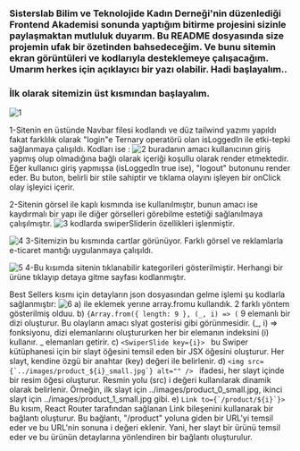 ### Sisterslab Bilim ve Teknolojide Kadın Derneği'nin düzenlediği Frontend Akademisi sonunda yaptığım bitirme projesini sizinle paylaşmaktan mutluluk duyarım. Bu README dosyasında size projemin ufak bir özetinden bahsedeceğim. Ve bunu sitemin ekran görüntüleri ve kodlarıyla desteklemeye çalışacağım. Umarım herkes için açıklayıcı bir yazı olabilir. Hadi başlayalım..


### İlk olarak sitemizin üst kısmından başlayalım.

![1](https://github.com/nidaesmer/bitirme-sisterslab/assets/77460814/7265c94c-1c41-41ba-9d0f-9e13bd39a1c8)

1-Sitenin en üstünde Navbar filesi kodlandı ve düz tailwind yazımı yapıldı fakat farklılık olarak "login"e Ternary operatörü olan isLoggedIn ile etki-tepki sağlanmaya çalışıldı. Kodları ise :
![2](https://github.com/nidaesmer/bitirme-sisterslab/assets/77460814/4be1dcad-fefe-4688-a018-2ef84b129bec)
buradanın amacı kullanıcının giriş yapmış olup olmadığına bağlı olarak içeriği koşullu olarak render etmektedir.
Eğer kullanıcı giriş yapmışsa (isLoggedIn true ise), "logout" butonunu render eder. Bu buton, belirli bir stile sahiptir ve tıklama olayını işleyen bir onClick olay işleyici içerir. 

2-Sitenin görsel ile kaplı kısmında ise <SwiperSlider/> kullanılmıştır, bunun amacı ise kaydırmalı bir yapı ile diğer görselleri görebilme estetiği sağlanılmaya çalışılmıştır.
![3](https://github.com/nidaesmer/bitirme-sisterslab/assets/77460814/98581d07-573e-4f34-a9e3-755878cdd31f)
kodlarda swiperSliderin özellikleri işlenmiştir.

![4](https://github.com/nidaesmer/bitirme-sisterslab/assets/77460814/efcf53ca-ba16-4919-8a37-08f3bd214267)
3-Sitemizin bu kısmında cartlar görünüyor. Farklı görsel ve reklamlarla e-ticaret mantığı uygulanmaya çalışıldı.

![5](https://github.com/nidaesmer/bitirme-sisterslab/assets/77460814/393a89c5-b39e-4647-bba7-876c3c8c76cb)
4-Bu kısımda sitenin tıklanabilir kategorileri gösterilmiştir. Herhangi bir ürüne tıklayıp detaya gitme sayfası kodlanmıştır.

Best Sellers kısmı için detayların json dosyasından gelme işlemi şu kodlarla sağlanmıştır:
![6](https://github.com/nidaesmer/bitirme-sisterslab/assets/77460814/66f79245-18a1-4db0-859c-57add689e3be)
a) <SwiperSlide>ile eklemek yerıne array.fromu kullandık. 2 farklı yöntem gösterilmiş olduu.
b)   ```{Array.from({ length: 9 }, (_, i) => (```
   9 elemanlı bir dizi oluşturur. Bu olayların amacı slyat gosterisi gibi görünmesidir.
   (_, i) => fonksiyonu, dizi elemanlarını oluştururken her bir elemanın indeksini (i) kullanır.
    _ elemanları getirir.
c) ```<SwiperSlide key={i}> ```
bu Swiper kütüphanesi için bir slayt öğesini temsil eden bir JSX öğesini oluşturur. Her slayt, kendine özgü bir anahtar (key) değeri ile belirlenir.
d) ```<img src={`../images/product_${i}_small.jpg`} alt="" /> ```
ifadesi, her slayt içinde bir resim öğesi oluşturur. Resmin yolu (src) i değeri kullanılarak dinamik olarak belirlenir. Örneğin, ilk slayt için ../images/product_0_small.jpg, ikinci slayt için ../images/product_1_small.jpg gibi.
e) ```Link to={`/product/${i}`}>```
Bu kısım, React Router tarafından sağlanan Link bileşenini kullanarak bir bağlantı oluşturur. Bu bağlantı, "/product" yoluna giden bir URL'yi temsil eder ve bu URL'nin sonuna i değeri eklenir. Yani, her slayt bir ürünü temsil eder ve bu ürünün detaylarına yönlendiren bir bağlantı oluşturulur.

